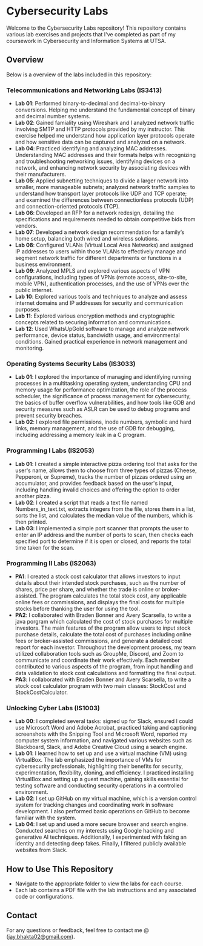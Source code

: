 # Cybersecurity Labs

Welcome to the Cybersecurity Labs repository! This repository contains various lab exercises and projects that I've completed as part of my coursework in Cybersecurity and Information Systems at UTSA.

## Overview

Below is a overview of the labs included in this repository:

### Telecommunications and Networking Labs (IS3413)
- **Lab 01**: Performed binary-to-decimal and decimal-to-binary conversions. Helping me understand the fundamental concept of binary and decimal number systems.
- **Lab 02**: Gained famiality using Wireshark and I analyzed network traffic involving SMTP and HTTP protocols provided by my instructor. This exercise helped me understand how application layer protocols operate and how sensitive data can be captured and analyzed on a network.
- **Lab 04**: Practiced identifying and analyzing MAC addresses. Understanding MAC addresses and their formats helps with recognizing and troubleshooting networking issues, identifying devices on a network, and enhancing network security by associating devices with their manufacturers.
- **Lab 05**: Applied subnetting techniques to divide a larger network into smaller, more manageable subnets; analyzed network traffic samples to understand how transport layer protocols like UDP and TCP operate; and examined the differences between connectionless protocols (UDP) and connection-oriented protocols (TCP).
- **Lab 06**: Developed an RFP for a network redesign, detailing the specifications and requirements needed to obtain competitive bids from vendors.
- **Lab 07**: Developed a network design recommendation for a family’s home setup, balancing both wired and wireless solutions.
- **Lab 08**: Configured VLANs (Virtual Local Area Networks) and assigned IP addresses to users within those VLANs to effectively manage and segment network traffic for different departments or functions in a business environment.
- **Lab 09**: Analyzed MPLS and explored various aspects of VPN configurations, including types of VPNs (remote access, site-to-site, mobile VPN), authentication processes, and the use of VPNs over the public internet.
- **Lab 10**: Explored various tools and techniques to analyze and assess internet domains and IP addresses for security and communication purposes.
- **Lab 11**: Explored various encryption methods and cryptographic concepts related to securing information and communications.
- **Lab 12**: Used WhatsUpGold software to manage and analyze network performance, device status, bandwidth usage, and environmental conditions. Gained practical experience in network management and monitoring.

### Operating Systems Security Labs (IS3033)
- **Lab 01**: I explored the importance of managing and identifying running processes in a multitasking operating system, understanding CPU and memory usage for performance optimization, the role of the process scheduler, the significance of process management for cybersecurity, the basics of buffer overflow vulnerabilities, and how tools like GDB and security measures such as ASLR can be used to debug programs and prevent security breaches.
- **Lab 02**: I explored file permissions, inode numbers, symbolic and hard links, memory management, and the use of GDB for debugging, including addressing a memory leak in a C program.

### Programming I Labs (IS2053)
- **Lab 01**: I created a simple interactive pizza ordering tool that asks for the user's name, allows them to choose from three types of pizzas (Cheese, Pepperoni, or Supreme), tracks the number of pizzas ordered using an accumulator, and provides feedback based on the user's input, including handling invalid choices and offering the option to order another pizza.
- **Lab 02**: I created a script that reads a text file named Numbers_in_text.txt, extracts integers from the file, stores them in a list, sorts the list, and calculates the median value of the numbers, which is then printed.
- **Lab 03**: I implemented a simple port scanner that prompts the user to enter an IP address and the number of ports to scan, then checks each specified port to determine if it is open or closed, and reports the total time taken for the scan.

### Programming II Labs (IS2063)
- **PA1**: I created a stock cost calculator that allows investors to input details about their intended stock purchases, such as the number of shares, price per share, and whether the trade is online or broker-assisted. The program calculates the total stock cost, any applicable online fees or commissions, and displays the final costs for multiple stocks before thanking the user for using the tool.
- **PA2**: I collaborated with Braden Bonner and Avery Scarsella, to write a java porgram which calculated the cost of stock purchases for multiple investors. The main features of the program allow users to input stock purchase details, calculate the total cost of purchases including online fees or broker-assisted commissions, and generate a detailed cost report for each investor. Throughout the development process, my team utilized collaboration tools such as GroupMe, Discord, and Zoom to communicate and coordinate their work effectively. Each member contributed to various aspects of the program, from input handling and data validation to stock cost calculations and formatting the final output.
- **PA3**: I collaborated with Braden Bonner and Avery Scarsella, to write a stock cost calculator program with two main classes: StockCost and StockCostCalculator.

### Unlocking Cyber Labs (IS1003)
- **Lab 00**: I completed several tasks: signed up for Slack, ensured I could use Microsoft Word and Adobe Acrobat, practiced taking and captioning screenshots with the Snipping Tool and Microsoft Word, reported my computer system information, and navigated various websites such as Blackboard, Slack, and Adobe Creative Cloud using a search engine.
- **Lab 01**: I learned how to set up and use a virtual machine (VM) using VirtualBox. The lab emphasized the importance of VMs for cybersecurity professionals, highlighting their benefits for security, experimentation, flexibility, cloning, and efficiency. I practiced installing VirtualBox and setting up a guest machine, gaining skills essential for testing software and conducting security operations in a controlled environment.
- **Lab 02**: I set up GitHub on my virtual machine, which is a version control system for tracking changes and coordinating work in software development. I also performed basic operations on GitHub to become familiar with the system.
- **Lab 04**: I set up and used a more secure browser and search engine. Conducted searches on my interests using Google hacking and generative AI techniques. Additionally, I experimented with faking an identity and detecting deep fakes. Finally, I filtered publicly available websites from Slack.

## How to Use This Repository
- Navigate to the appropriate folder to view the labs for each course.
- Each lab contains a PDF file with the lab instructions and any associated code or configurations.

## Contact

For any questions or feedback, feel free to contact me @ (jay.bhakta02@gmail.com).



